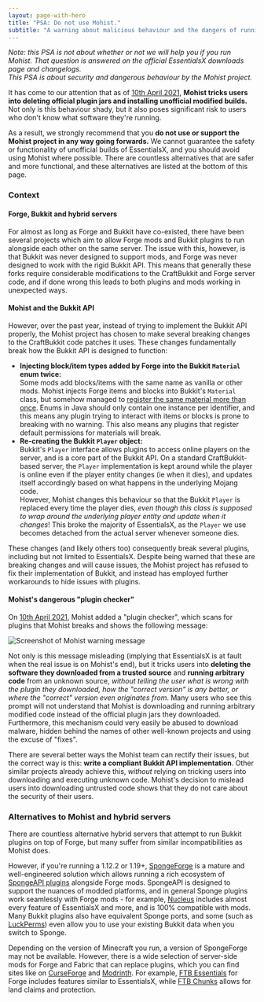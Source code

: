 ```yaml
---
layout: page-with-hero
title: "PSA: Do not use Mohist."
subtitle: "A warning about malicious behaviour and the dangers of running untrusted code."
---
```


*Note: this PSA is not about whether or not we will help you if you run Mohist. That question is answered on the
official EssentialsX downloads page and changelogs.  
This PSA is about security and dangerous behaviour by the Mohist project.*

It has come to our attention that as of [10th April 2021](https://github.com/MohistMC/Mohist/commit/58bbb1c8a13dcbf764c11668287e6fb85a884b3a),
**Mohist tricks users into deleting official plugin jars and installing unofficial modified builds.** Not only is this
behaviour shady, but it also poses significant risk to users who don't know what software they're running.

As a result, we strongly recommend that you **do not use or support the Mohist project in any way going forwards.**
We cannot guarantee the safety or functionality of unofficial builds of EssentialsX, and you should avoid using Mohist
where possible. There are countless alternatives that are safer and more functional, and these alternatives are listed
at the bottom of this page.

### Context

#### Forge, Bukkit and hybrid servers

For almost as long as Forge and Bukkit have co-existed, there have been several projects which aim to allow Forge mods
and Bukkit plugins to run alongside each other on the same server. The issue with this, however, is that Bukkit was
never designed to support mods, and Forge was never designed to work with the rigid Bukkit API. This means that
generally these forks require considerable modifications to the CraftBukkit and Forge server code, and if done wrong
this leads to both plugins and mods working in unexpected ways.

#### Mohist and the Bukkit API

However, over the past year, instead of trying to implement the Bukkit API properly, the Mohist project has chosen to
make several breaking changes to the CraftBukkit code patches it uses. These changes fundamentally break how the Bukkit
API is designed to function:

- **Injecting block/item types added by Forge into the Bukkit `Material` enum twice:**  
  Some mods add blocks/items with the same name as vanilla or other mods. Mohist injects Forge items and blocks into
  Bukkit's `Material` class, but somehow managed to [register the same material more than once](https://github.com/MohistMC/Mohist/issues/443).
  Enums in Java should only contain one instance per identifier, and this means any plugin trying to interact with
  items or blocks is prone to breaking with no warning. This also means any plugins that register default permissions
  for materials will break.
- **Re-creating the Bukkit `Player` object:**  
  Bukkit's `Player` interface allows plugins to access online players on the server, and is a core part of the Bukkit
  API. On a standard CraftBukkit-based server, the `Player` implementation is kept around while the player is online
  even if the player entity changes (ie when it dies), and updates itself accordingly based on what happens in the
  underlying Mojang code.  
  However, Mohist changes this behaviour so that the Bukkit `Player` is replaced every time the player dies, *even
  though this class is supposed to wrap around the underlying player entity and update when it changes*! This broke
  the majority of EssentialsX, as the `Player` we use becomes detached from the actual server whenever someone dies.

These changes (and likely others too) consequently break several plugins, including but not limited to EssentialsX.
Despite being warned that these are breaking changes and will cause issues, the Mohist project has refused to fix their
implementation of Bukkit, and instead has employed further workarounds to hide issues with plugins.

#### Mohist's dangerous "plugin checker"

On [10th April 2021](https://github.com/MohistMC/Mohist/commit/58bbb1c8a13dcbf764c11668287e6fb85a884b3a), Mohist added
a "plugin checker", which scans for plugins that Mohist breaks and shows the following message:

![Screenshot of Mohist warning message](@/images/mohist-warning.png)

Not only is this message misleading (implying that EssentialsX is at fault when the real issue is on Mohist's end), but
it tricks users into **deleting the software they downloaded from a trusted source** and **running arbitrary code**
from an unknown source, *without telling the user what is wrong with the plugin they downloaded, how the "correct
version" is any better, or where the "correct" version even originates from*. Many users who see this prompt will not
understand that Mohist is downloading and running arbitrary modified code instead of the official plugin jars they
downloaded. Furthermore, this mechanism could very easily be abused to download malware, hidden behind the names of
other well-known projects and using the excuse of "fixes".

There are several better ways the Mohist team can rectify their issues, but the correct way is this: **write a
compliant Bukkit API implementation**. Other similar projects already achieve this, *without* relying on tricking users
into downloading and executing unknown code. Mohist's decision to mislead users into downloading untrusted code shows
that they do not care about the security of their users.

### Alternatives to Mohist and hybrid servers

There are countless alternative hybrid servers that attempt to run Bukkit plugins on top of Forge, but many suffer from
similar incompatibilities as Mohist does.

However, if you're running a 1.12.2 or 1.19+, [SpongeForge](https://www.spongepowered.org/) is a mature and
well-engineered solution which allows running a rich ecosystem of [SpongeAPI plugins](https://ore.spongepowered.org/)
alongside Forge mods. SpongeAPI is designed to support the nuances of modded platforms, and in general Sponge plugins
work seamlessly with Forge mods - for example, [Nucleus](https://v2.nucleuspowered.org/) includes almost every feature
of EssentialsX and more, and is 100% compatible with mods. Many Bukkit plugins also have equivalent Sponge ports, and
some (such as [LuckPerms](https://luckperms.net/)) even allow you to use your existing Bukkit data when you switch to
Sponge.

Depending on the version of Minecraft you run, a version of SpongeForge may not be available. However, there is a wide selection of
server-side mods for Forge and Fabric that can replace plugins, which you can find sites like on [CurseForge](https://www.curseforge.com/minecraft/mc-mods/ftb-essentials-forge)
and [Modrinth](https://modrinth.com/mods). For example, [FTB Essentials](https://www.curseforge.com/minecraft/mc-mods/ftb-essentials-forge)
for Forge includes features similar to EssentialsX, while [FTB Chunks](https://www.curseforge.com/minecraft/mc-mods/ftb-chunks-forge)
allows for land claims and protection.
